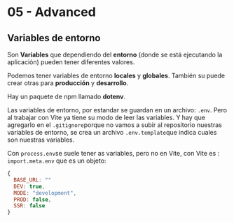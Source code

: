 # 05 - Advanced

## Variables de entorno

Son **Variables** que dependiendo del **entorno** (donde se está ejecutando la aplicación) pueden tener diferentes valores.

Podemos tener variables de entorno **locales** y **globales**. También su puede crear otras para **producción** y **desarrollo**.

Hay un paquete de npm llamado **dotenv**.

Las variables de entorno, por estandar se guardan en un archivo: `.env`. Pero al trabajar con Vite ya tiene su modo de leer las variables. Y hay que agregarlo en el `.gitignore`porque no vamos a subir al repositorio nuestras variables de entorno, se crea un archivo `.env.template`que indica cuales son nuestras variables.

Con `process.env`se suele tener as variables, pero no en Vite, con Vite es : `import.meta.env` que es un objeto:

```JavaScript
{
  BASE_URL: ""
  DEV: true,
  MODE: "development",
  PROD: false,
  SSR: false
}
```